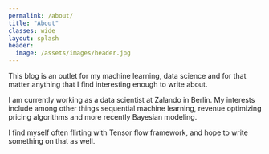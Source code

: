 ```yaml
---
permalink: /about/
title: "About"
classes: wide
layout: splash
header:
  image: /assets/images/header.jpg
---
```


This blog is an outlet for my machine learning, data science and for that matter anything that I find interesting enough to write about.

I am currently working as a data scientist at Zalando in Berlin. My interests include among other things sequential machine learning, revenue optimizing pricing algorithms and more recently Bayesian modeling.

I find myself often flirting with Tensor flow framework, and hope to write
something on that as well.

